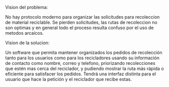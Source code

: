 Vision del problema:

No hay protocolo moderno para organizar las solicitudes para recoleccion de material reciclable. Se pierden solicitudes, las rutas de recoleccion no son optimas y en general todo el proceso resulta confuso por el uso de metodos arcaícos.

Vision de la solucion:

Un software que permita mantener organizados los pedidos de recolección tanto para los usuarios como para los recicladores usando su información de contacto como nombre, correo y telefono, priorizando recolecciones que estén mas cerca del reciclador, y pudiendo mostrar la ruta más rápida o eficiente para satisfacer los pedidos. Tendrá una interfaz distinta para el usuario que hace la petición y el reciclador que recibe estas.